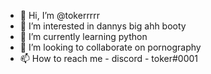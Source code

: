 - 👋 Hi, I’m @tokerrrrr
- 👀 I’m interested in dannys big ahh booty
- 🌱 I’m currently learning python
- 💞️ I’m looking to collaborate on pornography
- 📫 How to reach me - discord - toker#0001

<!---
tokerrrrr/tokerrrrr is a ✨ special ✨ repository because its `README.md` (this file) appears on your GitHub profile.
You can click the Preview link to take a look at your changes.
--->
